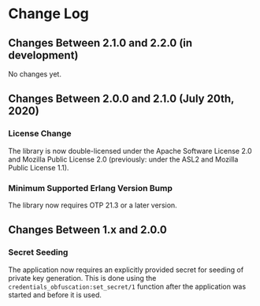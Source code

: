 # Change Log

## Changes Between 2.1.0 and 2.2.0 (in development)

No changes yet.

## Changes Between 2.0.0 and 2.1.0 (July 20th, 2020)

### License Change

The library is now double-licensed under the Apache Software License 2.0
and Mozilla Public License 2.0 (previously: under the ASL2 and Mozilla Public License 1.1).

### Minimum Supported Erlang Version Bump

The library now requires OTP 21.3 or a later version.


## Changes Between 1.x and 2.0.0

### Secret Seeding

The application now requires an explicitly provided secret for seeding
of private key generation. This is done using the `credentials_obfuscation:set_secret/1` function
after the application was started and before it is used.